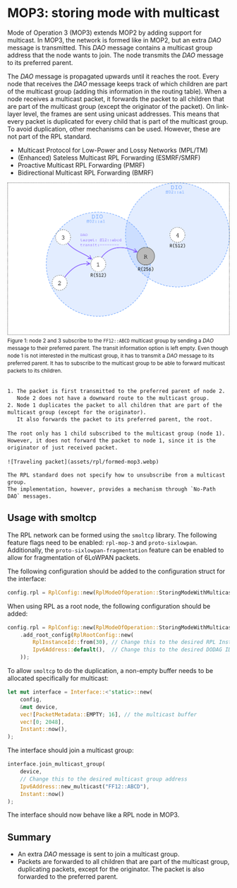 # MOP3: storing mode with multicast

Mode of Operation 3 (MOP3) extends MOP2 by adding support for multicast.
In MOP3, the network is formed like in MOP2, but an extra _DAO_ message is transmitted.
This _DAO_ message contains a multicast group address that the node wants to join.
The node transmits the _DAO_ message to its preferred parent.

The _DAO_ message is propagated upwards until it reaches the root.
Every node that receives the _DAO_ message keeps track of which children are part of the multicast group 
(adding this information in the routing table).
When a node receives a multicast packet, it forwards the packet to all children that are part of the multicast group
(except the originator of the packet).
On link-layer level, the frames are sent using unicast addresses.
This means that every packet is duplicated for every child that is part of the multicast group.
To avoid duplication, other mechanisms can be used.
However, these are not part of the RPL standard.

- Multicast Protocol for Low-Power and Lossy Networks (MPL/TM)
- (Enhanced) Sateless Multicast RPL Forwarding (ESMRF/SMRF)
- Proactive Multicast RPL Forwarding (PMRF)
- Bidirectional Multicast RPL Forwarding (BMRF)

![Sending DAO with multicast target address](assets/rpl/daos-mop3.webp)
<small>
Figure 1: node 2 and 3 subscribe to the `FF12::ABCD` multicast group by sending a _DAO_ message to their preferred parent.
The transit information option is left empty.
Even though node 1 is not interested in the multicast group,
it has to transmit a _DAO_ message to its preferred parent.
It has to subscribe to the multicast group to be able to forward multicast packets to its children.
</small>

```admonish example title="Node 2 transmits a packet to the multicast group"

1. The packet is first transmitted to the preferred parent of node 2.
   Node 2 does not have a downward route to the multicast group.
2. Node 1 duplicates the packet to all children that are part of the multicast group (except for the originator).
   It also forwards the packet to its preferred parent, the root.

The root only has 1 child subscribed to the multicast group (node 1).
However, it does not forward the packet to node 1, since it is the originator of just received packet.

![Traveling packet](assets/rpl/formed-mop3.webp)
```

```admonish danger title="Unsubscribing from a multicast group"
The RPL standard does not specify how to unsubscribe from a multicast group.
The implementation, however, provides a mechanism through `No-Path DAO` messages.
```

## Usage with smoltcp ##

The RPL network can be formed using the `smoltcp` library.
The following feature flags need to be enabled: `rpl-mop-3` and `proto-sixlowpan`.
Additionally, the `proto-sixlowpan-fragmentation` feature can be enabled to allow for fragmentation of 6LoWPAN packets.

The following configuration should be added to the configuration struct for the interface:
```rust
config.rpl = RplConfig::new(RplModeOfOperation::StoringModeWithMulticast);
```

When using RPL as a root node, the following configuration should be added:
```rust
config.rpl = RplConfig::new(RplModeOfOperation::StoringModeWithMulticast)
    .add_root_config(RplRootConfig::new(
        RplInstanceId::from(30), // Change this to the desired RPL Instance ID
        Ipv6Address::default(),  // Change this to the desired DODAG ID
    ));
```

To allow `smoltcp` to do the duplication, a non-empty buffer needs to be allocated specifically for multicast:
```rust
let mut interface = Interface::<'static>::new(
    config,
    &mut device,
    vec![PacketMetadata::EMPTY; 16], // the multicast buffer
    vec![0; 2048],
    Instant::now(),
);
```

The interface should join a multicast group:
```rust
interface.join_multicast_group(
    device,
    // Change this to the desired multicast group address
    Ipv6Address::new_multicast("FF12::ABCD"),
    Instant::now()
);
```

The interface should now behave like a RPL node in MOP3.

## Summary

- An extra _DAO_ message is sent to join a multicast group.
- Packets are forwarded to all children that are part of the multicast group, duplicating packets, except for the originator.
  The packet is also forwarded to the preferred parent.

